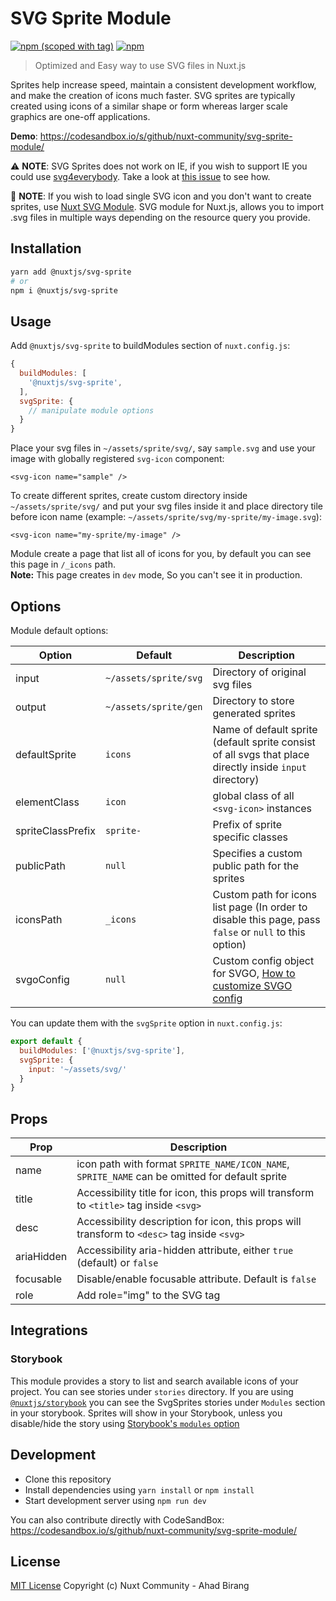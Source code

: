 # SVG Sprite Module

[![npm (scoped with tag)](https://img.shields.io/npm/v/@nuxtjs/svg-sprite/latest.svg?style=flat-square)](https://npmjs.com/package/@nuxtjs/svg-sprite)
[![npm](https://img.shields.io/npm/dt/@nuxtjs/svg-sprite.svg?style=flat-square)](https://npmjs.com/package/@nuxtjs/svg-sprite)

> Optimized and Easy way to use SVG files in Nuxt.js

Sprites help increase speed, maintain a consistent development workflow, and make the creation of icons much faster. SVG sprites are typically created using icons of a similar shape or form whereas larger scale graphics are one-off applications.

**Demo**: https://codesandbox.io/s/github/nuxt-community/svg-sprite-module/

:warning: **NOTE**: SVG Sprites does not work on IE, if you wish to support IE you could use [svg4everybody](https://github.com/jonathantneal/svg4everybody). Take a look at [this issue](https://github.com/nuxt-community/svg-sprite-module/issues/42#issuecomment-516056532) to see how.

:rainbow: **NOTE**: If you wish to load single SVG icon and you don't want to create sprites, use [Nuxt SVG Module](https://github.com/nuxt-community/svg-module). SVG module for Nuxt.js, allows you to import .svg files in multiple ways depending on the resource query you provide.

## Installation

```bash
yarn add @nuxtjs/svg-sprite
# or
npm i @nuxtjs/svg-sprite
```

## Usage

Add `@nuxtjs/svg-sprite` to buildModules section of `nuxt.config.js`:

```js
{
  buildModules: [
    '@nuxtjs/svg-sprite',
  ],
  svgSprite: {
    // manipulate module options
  }
}
```

Place your svg files in `~/assets/sprite/svg/`, say `sample.svg` and use your image with globally registered `svg-icon` component:

```vue
<svg-icon name="sample" />
```

To create different sprites, create custom directory inside `~/assets/sprite/svg/` and put your svg files inside it and place directory tile before icon name (example: `~/assets/sprite/svg/my-sprite/my-image.svg`):

```vue
<svg-icon name="my-sprite/my-image" />
```

Module create a page that list all of icons for you, by default you can see this page in `/_icons` path.  
**Note:** This page creates in `dev` mode, So you can't see it in production.

## Options

Module default options:


| Option | Default | Description |
| ------ | ------- | ----------- |
| input | `~/assets/sprite/svg` | Directory of original svg files |
| output | `~/assets/sprite/gen` | Directory to store generated sprites |
| defaultSprite | `icons` | Name of default sprite (default sprite consist of all svgs that place directly inside `input` directory) |
| elementClass | `icon` | global class of all `<svg-icon>` instances |
| spriteClassPrefix | `sprite-` | Prefix of sprite specific classes |
| publicPath | `null` | Specifies a custom public path for the sprites |
| iconsPath | `_icons` | Custom path for icons list page (In order to disable this page, pass `false` or `null` to this option) |
| svgoConfig | `null` | Custom config object for SVGO, [How to customize SVGO config](/docs/svgo-config.md) |

You can update them with the `svgSprite` option in `nuxt.config.js`:

```js
export default {
  buildModules: ['@nuxtjs/svg-sprite'],
  svgSprite: {
    input: '~/assets/svg/'
  }
}
```

## Props

| Prop | Description |
| --- | --- |
| name | icon path with format `SPRITE_NAME/ICON_NAME`, `SPRITE_NAME` can be omitted for default sprite  |
| title | Accessibility title for icon, this props will transform to `<title>` tag inside `<svg>` |
| desc | Accessibility description for icon, this props will transform to `<desc>` tag inside `<svg>` |
| ariaHidden | Accessibility aria-hidden attribute, either `true` (default) or `false` |
| focusable | Disable/enable focusable attribute. Default is `false` |
| role | Add role="img" to the SVG tag |

## Integrations
### Storybook
This module provides a story to list and search available icons of your project. You can see stories under `stories` directory. 
If you are using [`@nuxtjs/storybook`](https://storybook.nuxtjs.org) you can see the SvgSprites stories under `Modules` section in your storybook. Sprites will show in your Storybook, unless you disable/hide the story using [Storybook's `modules` option](https://storybook.nuxtjs.org/options#modules)

## Development

- Clone this repository
- Install dependencies using `yarn install` or `npm install`
- Start development server using `npm run dev`

You can also contribute directly with CodeSandBox: https://codesandbox.io/s/github/nuxt-community/svg-sprite-module/

## License

[MIT License](./LICENSE)
Copyright (c) Nuxt Community - Ahad Birang

